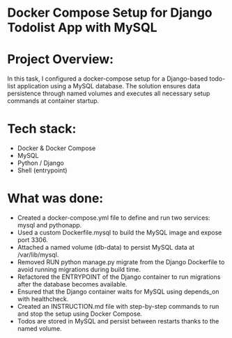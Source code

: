# Docker Compose Setup for Django Todolist App with MySQL

# Project Overview:

In this task, I configured a docker-compose setup for a Django-based todo-list application using a MySQL database. The solution ensures data persistence through named volumes and executes all necessary setup commands at container startup.

# Tech stack:

- Docker & Docker Compose
- MySQL
- Python / Django
- Shell (entrypoint)

# What was done:

- Created a docker-compose.yml file to define and run two services: mysql and pythonapp.
- Used a custom Dockerfile.mysql to build the MySQL image and expose port 3306.
- Attached a named volume (db-data) to persist MySQL data at /var/lib/mysql.
- Removed RUN python manage.py migrate from the Django Dockerfile to avoid running migrations during build time.
- Refactored the ENTRYPOINT of the Django container to run migrations after the database becomes available.
- Ensured that the Django container waits for MySQL using depends_on with healthcheck.
- Created an INSTRUCTION.md file with step-by-step commands to run and stop the setup using Docker Compose.
- Todos are stored in MySQL and persist between restarts thanks to the named volume.

